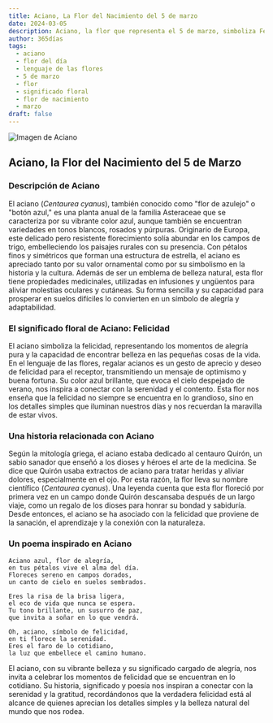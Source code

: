 ```yaml
---
title: Aciano, La Flor del Nacimiento del 5 de marzo
date: 2024-03-05
description: Aciano, la flor que representa el 5 de marzo, simboliza Felicidad. Descubre su fascinante historia, significado en el lenguaje de las flores y una poesía que celebra su belleza.
author: 365días
tags:
  - aciano
  - flor del día
  - lenguaje de las flores
  - 5 de marzo
  - flor
  - significado floral
  - flor de nacimiento
  - marzo
draft: false
---
```


![Imagen de Aciano](https://cdn.pixabay.com/photo/2019/05/24/02/20/the-idyll-4225323_640.jpg#center)


## Aciano, la Flor del Nacimiento del 5 de Marzo

### Descripción de Aciano

El aciano (_Centaurea cyanus_), también conocido como "flor de azulejo" o "botón azul," es una planta anual de la familia Asteraceae que se caracteriza por su vibrante color azul, aunque también se encuentran variedades en tonos blancos, rosados y púrpuras. Originario de Europa, este delicado pero resistente florecimiento solía abundar en los campos de trigo, embelleciendo los paisajes rurales con su presencia. Con pétalos finos y simétricos que forman una estructura de estrella, el aciano es apreciado tanto por su valor ornamental como por su simbolismo en la historia y la cultura. Además de ser un emblema de belleza natural, esta flor tiene propiedades medicinales, utilizadas en infusiones y ungüentos para aliviar molestias oculares y cutáneas. Su forma sencilla y su capacidad para prosperar en suelos difíciles lo convierten en un símbolo de alegría y adaptabilidad.

### El significado floral de Aciano: Felicidad

El aciano simboliza la felicidad, representando los momentos de alegría pura y la capacidad de encontrar belleza en las pequeñas cosas de la vida. En el lenguaje de las flores, regalar acianos es un gesto de aprecio y deseo de felicidad para el receptor, transmitiendo un mensaje de optimismo y buena fortuna. Su color azul brillante, que evoca el cielo despejado de verano, nos inspira a conectar con la serenidad y el contento. Esta flor nos enseña que la felicidad no siempre se encuentra en lo grandioso, sino en los detalles simples que iluminan nuestros días y nos recuerdan la maravilla de estar vivos.

### Una historia relacionada con Aciano

Según la mitología griega, el aciano estaba dedicado al centauro Quirón, un sabio sanador que enseñó a los dioses y héroes el arte de la medicina. Se dice que Quirón usaba extractos de aciano para tratar heridas y aliviar dolores, especialmente en el ojo. Por esta razón, la flor lleva su nombre científico (_Centaurea cyanus_). Una leyenda cuenta que esta flor floreció por primera vez en un campo donde Quirón descansaba después de un largo viaje, como un regalo de los dioses para honrar su bondad y sabiduría. Desde entonces, el aciano se ha asociado con la felicidad que proviene de la sanación, el aprendizaje y la conexión con la naturaleza.

### Un poema inspirado en Aciano

```
Aciano azul, flor de alegría,  
en tus pétalos vive el alma del día.  
Floreces sereno en campos dorados,  
un canto de cielo en suelos sembrados.  

Eres la risa de la brisa ligera,  
el eco de vida que nunca se espera.  
Tu tono brillante, un susurro de paz,  
que invita a soñar en lo que vendrá.  

Oh, aciano, símbolo de felicidad,  
en ti florece la serenidad.  
Eres el faro de lo cotidiano,  
la luz que embellece el camino humano.  
```

El aciano, con su vibrante belleza y su significado cargado de alegría, nos invita a celebrar los momentos de felicidad que se encuentran en lo cotidiano. Su historia, significado y poesía nos inspiran a conectar con la serenidad y la gratitud, recordándonos que la verdadera felicidad está al alcance de quienes aprecian los detalles simples y la belleza natural del mundo que nos rodea.
